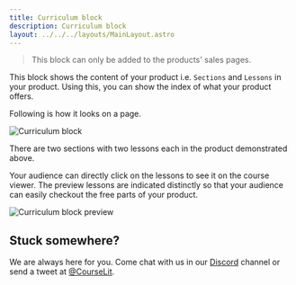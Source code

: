 ```yaml
---
title: Curriculum block
description: Curriculum block
layout: ../../../layouts/MainLayout.astro
---
```


> This block can only be added to the products' sales pages.

This block shows the content of your product i.e. `Sections` and `Lessons` in your product. Using this, you can show the index of what your product offers.

Following is how it looks on a page.

![Curriculum block](/assets/pages/content-block.jpeg)

There are two sections with two lessons each in the product demonstrated above.

Your audience can directly click on the lessons to see it on the course viewer. The preview lessons are indicated distinctly so that your audience can easily checkout the free parts of your product.

![Curriculum block preview](/assets/pages/content-block-preview.gif)

## Stuck somewhere?

We are always here for you. Come chat with us in our <a href="https://discord.com/invite/GR4bQsN" target="_blank">Discord</a> channel or send a tweet at <a href="https://twitter.com/courselit" target="_blank">@CourseLit</a>.
